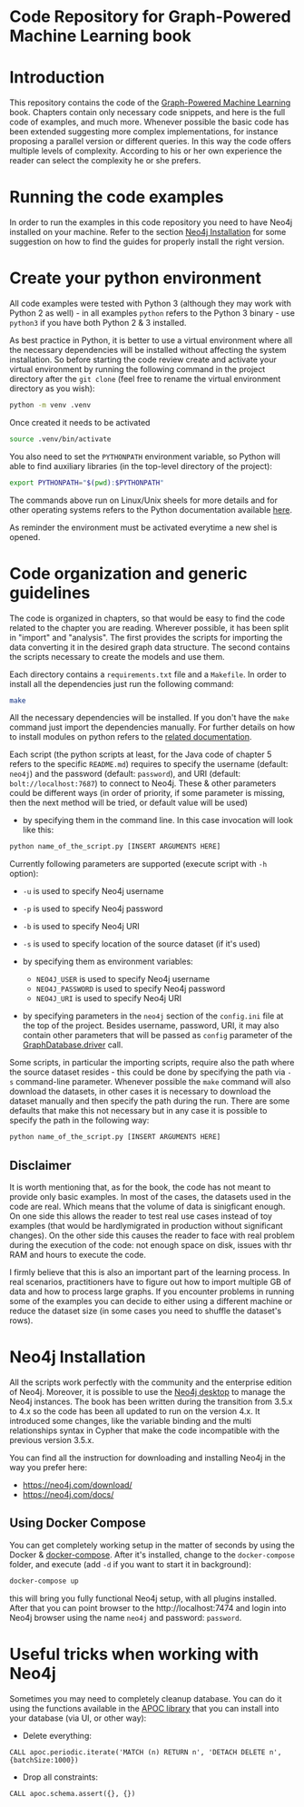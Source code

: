 # Code Repository for Graph-Powered Machine Learning book

# Introduction

This repository contains the code of the [Graph-Powered Machine Learning](https://www.manning.com/books/graph-powered-machine-learning) book. 
Chapters contain only necessary code snippets, and here is the full code of examples, and much more. 
Whenever possible the basic code has been extended suggesting more complex implementations, for instance proposing a parallel version or different queries. 
In this way the code offers multiple levels of complexity. 
According to his or her own experience the reader can select the complexity he or she prefers. 

# Running the code examples

In order to run the examples in this code repository you need to have Neo4j installed on your machine. 
Refer to the section [Neo4j Installation](#neo4j-installation) for some suggestion on how to find the guides for properly install the right version.

# Create your python environment

All code examples were tested with Python 3 (although they may work with Python 2 as well) - in all examples `python` refers to the Python 3 binary - use `python3` if you have both Python 2 & 3 installed. 

As best practice in Python, it is better to use a virtual environment where all the necessary dependencies will be installed
without affecting the system installation. So before starting the code review create and activate your virtual environment 
by running the following command in the project directory after the `git clone` (feel free to rename the virtual environment directory as you wish): 

```sh
python -m venv .venv
```

Once created it needs to be activated

```sh
source .venv/bin/activate
```

You also need to set the `PYTHONPATH` environment variable, so Python will able to find auxiliary libraries (in the top-level directory of the project):

```sh
export PYTHONPATH="$(pwd):$PYTHONPATH"
```

The commands above run on Linux/Unix sheels for more details and for other operating systems refers to the Python documentation available [here](https://docs.python.org/3/library/venv.html).
 
As reminder the environment must be activated everytime a new shel is opened. 

# Code organization and generic guidelines

The code is organized in chapters, so that would be easy to find the code related to the chapter you are reading. 
Wherever possible, it has been split in "import" and "analysis". The first provides the scripts for importing the data converting it in the desired graph data structure.
The second contains the scripts necessary to create the models and use them. 

Each directory contains a `requirements.txt` file and a `Makefile`. In order to install all the dependencies just run the following command:

```sh
make
```

All the necessary dependencies will be installed. If you don't have the `make` command just import the dependencies manually. 
For further details on how to install modules on python refers to the [related documentation](https://docs.python.org/3/installing/index.html).

Each script (the python scripts at least, for the Java code of chapter 5 refers to the specific `README.md`)
requires to specify the username (default: `neo4j`) and the password (default: `password`), and URI (default: `bolt://localhost:7687`) to connect to Neo4j.  These & other parameters could be different ways (in order of priority, if some parameter is missing, then the next method will be tried, or default value will be used)

* by specifying them in the command line.  In this case invocation will look like this:

```sh
python name_of_the_script.py [INSERT ARGUMENTS HERE]
```

Currently following parameters are supported (execute script with `-h` option):
  * `-u` is used to specify Neo4j username
  * `-p` is used to specify Neo4j password
  * `-b` is used to specify Neo4j URI
  * `-s` is used to specify location of the source dataset (if it's used)

* by specifying them as environment variables:
  * `NEO4J_USER` is used to specify Neo4j username
  * `NEO4J_PASSWORD` is used to specify Neo4j password
  * `NEO4J_URI` is used to specify Neo4j URI

* by specifying parameters in the `neo4j` section of the `config.ini` file at the top of the project.  Besides username, password, URI, it may also contain other parameters that will be passed as `config` parameter of the [GraphDatabase.driver](https://github.com/neo4j/neo4j-python-driver/blob/4.3/neo4j/__init__.py#L123) call.


Some scripts, in particular the importing scripts, require also the path where the source dataset resides - this could be done by specifying the path via `-s` command-line parameter.
Whenever possible the `make` command will also download the datasets, in other cases it is necessary to download the dataset manually and then specify the path during the run. 
There are some defaults that make this not necessary but in any case it is possible to specify the path in the following way:

```sh
python name_of_the_script.py [INSERT ARGUMENTS HERE]
```


## Disclaimer

It is worth mentioning that, as for the book, the code has not meant to provide only basic examples.
In most of the cases, the datasets used in the code are real. Which means that the volume of data is sinigficant enough. 
On one side this allows the reader to test real use cases instead of toy examples (that would be hardlymigrated in production without significant changes).
On the other side this causes the reader to face with real problem during the execution of the code: not enough space on disk, 
issues with thr RAM and hours to execute the code.

I firmly believe that this is also an important part of the learning process. 
In real scenarios, practitioners have to figure out how to import multiple GB of data and how to process large graphs. 
If you encounter problems in running some of the examples you can decide to either using a different machine or reduce the dataset size (in some cases you need to shuffle the dataset's rows). 


# Neo4j Installation

All the scripts work perfectly with the community and the enterprise edition of Neo4j. 
Moreover, it is possible to use the [Neo4j desktop](https://neo4j.com/download/) to manage the Neo4j instances. 
The book has been written during the transition from 3.5.x to 4.x so the code has been all updated to run on the version 4.x.
It introduced some changes, like the variable binding and the multi relationships syntax in Cypher that make the code incompatible with the previous version 3.5.x. 

You can find all the instruction for downloading and installing Neo4j in the way you prefer here:
* https://neo4j.com/download/
* https://neo4j.com/docs/

## Using Docker Compose

You can get completely working setup in the matter of seconds by using the Docker & [docker-compose](https://docs.docker.com/compose/).  After it's installed, change to the `docker-compose` folder, and execute (add `-d` if you want to start it in background):

```sh
docker-compose up
```

this will bring you fully functional Neo4j setup, with all plugins installed.  After that you can point browser to the http://localhost:7474 and login into Neo4j browser using the name `neo4j` and password: `password`.


# Useful tricks when working with Neo4j

Sometimes you may need to completely cleanup database.  You can do it using the functions available in the [APOC library](https://neo4j.com/developer/neo4j-apoc/) that you can install into your database (via UI, or other way): 

* Delete everything:

```
CALL apoc.periodic.iterate('MATCH (n) RETURN n', 'DETACH DELETE n', {batchSize:1000})
```

* Drop all constraints:

```
CALL apoc.schema.assert({}, {})
```
